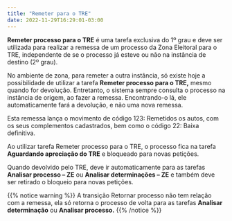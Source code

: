 ```yaml
---
title: "Remeter para o TRE"
date: 2022-11-29T16:29:01-03:00
---
```


**Remeter processo para o TRE** é uma tarefa exclusiva do 1º grau e deve ser utilizada para realizar a remessa de um processo da Zona Eleitoral para o TRE, independente de se o processo já esteve ou não na instância de destino (2º grau).

No ambiente de zona, para remeter a outra instância, só existe hoje a possibilidade de utilizar a tarefa **Remeter processo para o TRE,** mesmo quando for devolução. Entretanto, o sistema sempre consulta o processo na instância de origem, ao fazer a remessa. Encontrando-o lá, ele automaticamente fará a devolução, e não uma nova remessa.

Esta remessa lança o movimento de código 123: Remetidos os autos, com os seus complementos cadastrados, bem como o código 22: Baixa definitiva.

Ao utilizar tarefa Remeter processo para o TRE, o processo fica na tarefa **Aguardando apreciação do TRE** e bloqueado para novas petições.

Quando devolvido pelo TRE, deve ir automaticamente para as tarefas **Analisar processo – ZE** ou **Analisar determinações – ZE** e também deve ser retirado o bloqueio para novas petições.


{{% notice warning %}}
A transição Retornar processo não tem relação com a remessa, ela só retorna o processo de volta para as tarefas **Analisar determinação** ou **Analisar processo.**
{{% /notice %}}

